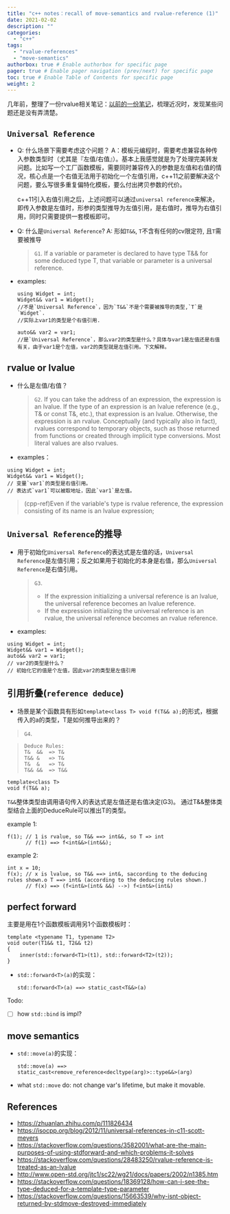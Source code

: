 ```yaml
---
title: "c++ notes：recall of move-semantics and rvalue-reference (1)"
date: 2021-02-02
description: ""
categories:
  - "c++"
tags:
  - "rvalue-references"
  - "move-semantics"
authorbox: true # Enable authorbox for specific page
pager: true # Enable pager navigation (prev/next) for specific page
toc: true # Enable Table of Contents for specific page
weight: 2
---
```


几年前，整理了一份rvalue相关笔记：[以前的一份笔记](https://zhuanlan.zhihu.com/p/111826434)，梳理近况时，发现某些问题还是没有弄清楚。

## `Universal Reference`
- Q: 什么场景下需要考虑这个问题？
  A：模板元编程时，需要考虑兼容各种传入参数类型时（尤其是『左值/右值』）。基本上我感觉就是为了处理完美转发问题。比如写一个工厂函数模板，需要同时兼容传入的参数是左值和右值的情况，核心点是一个右值无法用于初始化一个左值引用，c++11之前要解决这个问题，要么写很多重复偏特化模板，要么付出拷贝参数的代价。

  c++11引入右值引用之后，上述问题可以通过`universal reference`来解决，即传入参数是左值时，形参的类型推导为左值引用，是右值时，推导为右值引用，同时只需要提供一套模板即可。
  

- Q: 什么是`Universal Reference`?
  A: 形如`T&&`, `T`不含有任何的cv限定符, 且`T`需要被推导
  
  >`G1`. 
  >If a variable or parameter is declared to have type T&& for some deduced type T, that variable or parameter is a universal reference.
  
<!--more-->
- examples:
    ```
    using Widget = int;
    Widget&& var1 = Widget(); 
    //不是`Universal Reference`，因为`T&&`不是个需要被推导的类型,`T`是`Widget`.
    //实际上var1的类型是个右值引用.

    auto&& var2 = var1;
    //是`Universal Reference`，那么var2的类型是什么？具体与var1是左值还是右值有关，由于var1是个左值，var2的类型就是左值引用。下文解释。
    ```


## rvalue or lvalue

- 什么是左值/右值？
  >`G2`.
  > If you can take the address of an expression, the expression is an lvalue.
  > If the type of an expression is an lvalue reference (e.g., T& or const T&, etc.), that expression is an lvalue. 
  > Otherwise, the expression is an rvalue.  Conceptually (and typically also in fact), rvalues correspond to temporary objects, such as those returned from functions or created through implicit type conversions. Most literal values are also rvalues.
- examples：
```
using Widget = int;
Widget&& var1 = Widget();
// 变量`var1`的类型是右值引用。
// 表达式`var1`可以被取地址，因此`var1`是左值。
```

> (cpp-ref)Even if the variable's type is rvalue reference, the expression consisting of its name is an lvalue expression;


## `Universal Reference`的推导
- 用于初始化`Universal Reference`的表达式是左值的话，`Universal Reference`是左值引用；反之如果用于初始化的本身是右值，那么`Universal Reference`是右值引用。
  >`G3`.
  > - If the expression initializing a universal reference is an lvalue, the universal reference becomes an lvalue reference.
  > - If the expression initializing the universal reference is an rvalue, the universal reference becomes an rvalue reference.

- examples:
```
using Widget = int;
Widget&& var1 = Widget();
auto&& var2 = var1;
// var2的类型是什么？
// 初始化它的值是个左值，因此var2的类型是左值引用
```

## 引用折叠(`reference deduce`)
- 场景是某个函数具有形如`template<class T> void f(T&& a);`的形式，根据传入的a的类型，T是如何推导出来的？

>`G4`.

>```
>Deduce Rules:
>T&  &&  => T& 
>T&& &   => T&
>T&  &   => T&
>T&& &&  => T&&
>```

```
template<class T>
void f(T&& a);
```
`T&&`整体类型由调用语句传入的表达式是左值还是右值决定(G3)。
通过T&&整体类型结合上面的DeduceRule可以推出T的类型。


example 1:
```
f(1); // 1 is rvalue, so T&& ==> int&&, so T => int
      // f(1) ==> f<int&&>(int&&);
```

example 2:
```
int x = 10;
f(x); // x is lvalue, so T&& ==> int&, saccording to the deducing rules shown.o T ==> int& (according to the deducing rules shown.)
      // f(x) ==> (f<int&>(int& &&) -->) f<int&>(int&)
```

## perfect forward
主要是用在1个函数模板调用另1个函数模板时：
```
template <typename T1, typename T2>
void outer(T1&& t1, T2&& t2) 
{
    inner(std::forward<T1>(t1), std::forward<T2>(t2));
}
```
- `std::forward<T>(a)`的实现：
    ```
    std::forward<T>(a) ==> static_cast<T&&>(a)
    ```

Todo: 
- [ ] how `std::bind` is impl?

## move semantics
- `std::move(a)`的实现：
    ```
    std::move(a) ==> static_cast<remove_reference<decltype(arg)>::type&&>(arg)
    ```

- what `std::move` do:
  not change var's lifetime, but make it movable.


## References
- https://zhuanlan.zhihu.com/p/111826434
- https://isocpp.org/blog/2012/11/universal-references-in-c11-scott-meyers
- https://stackoverflow.com/questions/3582001/what-are-the-main-purposes-of-using-stdforward-and-which-problems-it-solves
- https://stackoverflow.com/questions/28483250/rvalue-reference-is-treated-as-an-lvalue
- http://www.open-std.org/jtc1/sc22/wg21/docs/papers/2002/n1385.htm
- https://stackoverflow.com/questions/18369128/how-can-i-see-the-type-deduced-for-a-template-type-parameter
- https://stackoverflow.com/questions/15663539/why-isnt-object-returned-by-stdmove-destroyed-immediately


